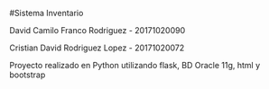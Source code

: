 #Sistema Inventario

David Camilo Franco Rodriguez - 20171020090

Cristian David Rodriguez Lopez - 20171020072


Proyecto realizado en Python utilizando flask, BD Oracle 11g, html y bootstrap
